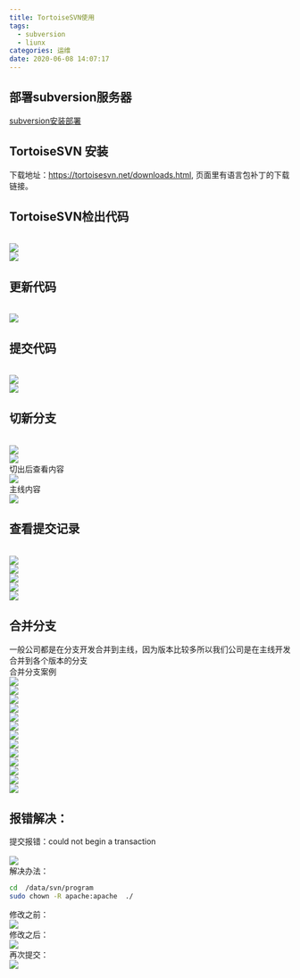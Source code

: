 ```yaml
---
title: TortoiseSVN使用
tags:
  - subversion
  - liunx
categories: 运维
date: 2020-06-08 14:07:17
---
```

## 部署subversion服务器
[subversion安装部署](https://xinlong.youare.ink/2019/12/03/test/#4)

## TortoiseSVN 安装
下载地址：https://tortoisesvn.net/downloads.html, 页面里有语言包补丁的下载链接。

## TortoiseSVN检出代码
<br/>![](../5.png)<br/>
![](../6.png)

## 更新代码
<br/>![](../7.png)<br/>

## 提交代码
<br/>![](../8.png)<br/>
![](../9.png)

## 切新分支
<br/>![](../10.png)<br/>
![](../14.png)
<br/>切出后查看内容<br/>
![](../15.png)
<br/>主线内容<br/>
![](../16.png)

## 查看提交记录
<br/>![](../18.png)<br/>
![](../19.png)
<br/>![](../20.png)<br/>
![](../21.png)
<br/>![](../22.png)<br/>

## 合并分支
一般公司都是在分支开发合并到主线，因为版本比较多所以我们公司是在主线开发合并到各个版本的分支
<br/>合并分支案例<br/>
![](../33.png)
<br/>![](../34.png)<br/>
![](../35.png)
<br/>![](../36.png)<br/>
![](../37.png)
<br/>![](../38.png)<br/>
![](../39.png)
<br/>![](../40.png)<br/>
![](../41.png)
<br/>![](../42.png)<br/>
![](../43.png)
<br/>![](../44.png)<br/>
![](../45.png)


## 报错解决：
提交报错：could not begin a transaction  
<br/>![](../1.png)<br/>
解决办法：
```bash
cd  /data/svn/program
sudo chown -R apache:apache  ./
```
修改之前：
<br/>![](../2.png)<br/>
修改之后：
<br/>![](../3.png)<br/>
再次提交：
<br/>![](../4.png)<br/>


